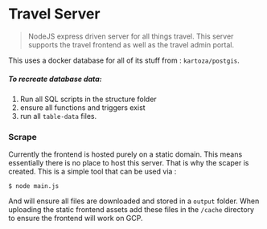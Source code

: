 
# Travel Server

> NodeJS express driven server for all things travel. 
> This server supports the travel frontend as well as the travel admin portal.

This uses a docker database for all of its stuff from : `kartoza/postgis`.

##### To recreate database data:
1. Run all SQL scripts in the structure folder
2. ensure all functions and triggers exist
3. run all `table-data` files.


### Scrape

Currently the frontend is hosted purely on a static domain. This means essentially there is no place to host this server. 
That is why the scaper is created. This is a simple tool that can be used via :

```
$ node main.js
```

And will ensure all files are downloaded and stored in a `output` folder. When uploading the static frontend assets add these files in the `/cache` directory to ensure the frontend will work on GCP. 